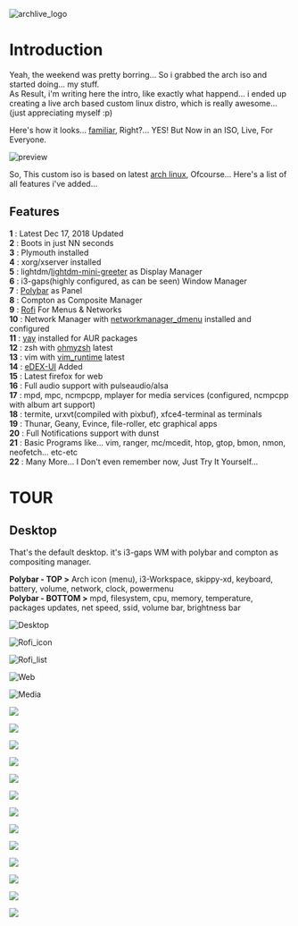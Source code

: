 ![archlive_logo](https://raw.githubusercontent.com/adi1090x/archlive/master/images/Archlive.png) <br />

# Introduction

Yeah, the weekend was pretty borring... So i grabbed the arch iso and started doing... my stuff. <br />
As Result, i'm writing here the intro, like exactly what happend... i ended up creating a live arch based custom linux distro, which is really awesome... (just appreciating myself :p) <br />

Here's how it looks... [familiar](https://github.com/adi1090x/my_dotfiles/tree/master/previews/i3_wm), Right?... YES! But Now in an ISO, Live, For Everyone. <br />

![preview](https://raw.githubusercontent.com/adi1090x/archlive/master/images/Head.png) <br />

So, This custom iso is based on latest [arch linux](https://archlinux.org), Ofcourse... Here's a list of all features i've added...

## Features

**1** : Latest Dec 17, 2018 Updated <br />
**2** : Boots in just NN seconds <br />
**3** : Plymouth installed <br />
**4** : xorg/xserver installed <br />
**5** : lightdm/[lightdm-mini-greeter](https://github.com/prikhi/lightdm-mini-greeter) as Display Manager <br />
**6** : i3-gaps(highly configured, as can be seen) Window Manager <br />
**7** : [Polybar](https://github.com/jaagr/polybar) as Panel <br />
**8** : Compton as Composite Manager <br />
**9** : [Rofi](https://github.com/DaveDavenport/rofi) For Menus & Networks <br />
**10** : Network Manager with [networkmanager_dmenu](https://github.com/firecat53/networkmanager-dmenu) installed and configured <br />
**11** : [yay](https://github.com/Jguer/yay) installed for AUR packages <br />
**12** : zsh with [ohmyzsh](https://github.com/robbyrussell/oh-my-zsh) latest <br />
**13** : vim with [vim_runtime](https://github.com/amix/vimrc) latest <br />
**14** : [eDEX-UI](https://github.com/GitSquared/edex-ui) Added <br />
**15** : Latest firefox for web <br />
**16** : Full audio support with pulseaudio/alsa <br />
**17** : mpd, mpc, ncmpcpp, mplayer for media services (configured, ncmpcpp with album art support) <br />
**18** : termite, urxvt(compiled with pixbuf), xfce4-terminal as terminals <br />
**19** : Thunar, Geany, Evince, file-roller, etc graphical apps <br />
**20** : Full Notifications support with dunst <br />
**21** : Basic Programs like... vim, ranger, mc/mcedit, htop, gtop, bmon, nmon, neofetch... etc-etc <br />
**22** : Many More... I Don't even remember now, Just Try It Yourself... <br />

# TOUR

## Desktop

That's the default desktop. it's i3-gaps WM with polybar and compton as compositing manager. <br />

**Polybar - TOP >** Arch icon (menu), i3-Workspace, skippy-xd, keyboard, battery, volume, network, clock, powermenu <br />
**Polybar - BOTTOM >** mpd, filesystem, cpu, memory, temperature, packages updates, net speed, ssid, volume bar, brightness bar <br />

![Desktop](https://raw.githubusercontent.com/adi1090x/archlive/master/images/Desktop.png) <br />

![Rofi_icon](https://raw.githubusercontent.com/adi1090x/archlive/master/images/Rofi_Icon.png) <br />

![Rofi_list](https://raw.githubusercontent.com/adi1090x/archlive/master/images/Rofi_List.png) <br />

![Web](https://raw.githubusercontent.com/adi1090x/archlive/master/images/Web.png) <br />

![Media](https://raw.githubusercontent.com/adi1090x/archlive/master/images/Media.png) <br />

![](https://raw.githubusercontent.com/adi1090x/archlive/master/images/Docs.png) <br />

![](https://raw.githubusercontent.com/adi1090x/archlive/master/images/Dunst_Vol.png) <br />

![](https://raw.githubusercontent.com/adi1090x/archlive/master/images/Dunst_BL.png) <br />

![](https://raw.githubusercontent.com/adi1090x/archlive/master/images/eDEX_W.png) <br />

![](https://raw.githubusercontent.com/adi1090x/archlive/master/images/eDEX.png) <br />

![](https://raw.githubusercontent.com/adi1090x/archlive/master/images/FM.png) <br />

![](https://raw.githubusercontent.com/adi1090x/archlive/master/images/Lab_1.png) <br />

![](https://raw.githubusercontent.com/adi1090x/archlive/master/images/Net.png) <br />

![](https://raw.githubusercontent.com/adi1090x/archlive/master/images/Mon.png) <br />

![](https://raw.githubusercontent.com/adi1090x/archlive/master/images/System.png) <br />

![](https://raw.githubusercontent.com/adi1090x/archlive/master/images/Tiles.png) <br />

![](https://raw.githubusercontent.com/adi1090x/archlive/master/images/TTY.png) <br />

![](https://raw.githubusercontent.com/adi1090x/archlive/master/images/.png) <br />



